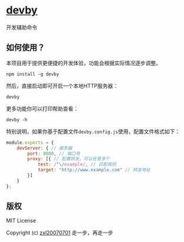 # [devby](https://github.com/fragement-contrib/devby)
开发辅助命令

## 如何使用？

本项目用于提供更便捷的开发体验，功能会根据实际情况逐步调整。

```
npm install -g devby
```

然后，直接启动即可开启一个本地HTTP服务器：

```
devby
```

更多功能你可以打印帮助查看：

```
devby -h
```

特别说明，如果你基于配置文件``` devby.config.js ```使用，配置文件格式如下：

```js
module.exports = {
    devServer: { // 服务器
        port: 8080, // 端口号
        proxy: [{ // 配置转发，可以任意多个
            test: /^\/example/, // 匹配规则
            target: "http://www.example.com" // 转发地址
        }]
    }
};
```

## 版权

MIT License

Copyright (c) [zxl20070701](https://zxl20070701.github.io/notebook/home.html) 走一步，再走一步